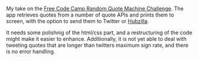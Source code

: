 My take on the [Free Code Camp Random Quote Machine 
Challenge](https://www.freecodecamp.org/challenges/build-a-random-quote-machine). 
The 
app 
retrieves quotes from a number of quote APIs and prints them to screen, 
with the option to send them to Twitter or 
[Hubzilla](https://github.com/redmatrix/hubzilla).

It needs some polishnig of the html/css part, and a restructuring of the 
code might make it easier to enhance. Additionally, it is not yet able 
to deal with tweeting quotes that are longer than twitters maximum sign 
rate, and there is no error handling.
